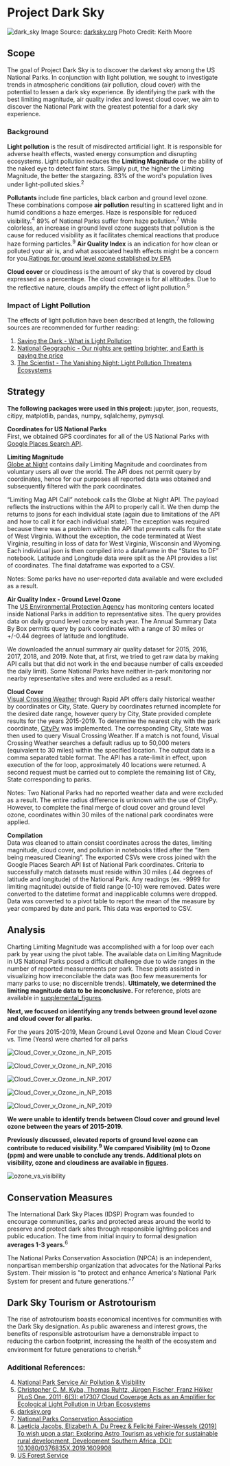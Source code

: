 # Project Dark Sky
![dark_sky](images/dark_sky.jpg)
Image Source: [darksky.org](https://www.darksky.org/bryce-canyon-national-park-certified-as-an-international-dark-sky-park/) 
Photo Credit: Keith Moore

## Scope
The goal of Project Dark Sky is to discover the darkest sky among the US National Parks. In conjunction with light pollution, we sought to investigate trends in atmospheric conditions (air pollution, cloud cover) with the potential to lessen a dark sky experience. By identifying the park with the best limiting magnitude, air quality index and lowest cloud cover, we aim to discover the National Park with the greatest potential for a dark sky experience.

### Background
**Light pollution** is the result of misdirected artificial light. It is responsible for adverse health effects, wasted energy consumption and disrupting ecosystems. Light pollution reduces the **Limiting Magnitude** or the ability of the naked eye to detect faint stars. Simply put, the higher the Limiting Magnitude, the better the stargazing. 83% of the word's population lives under light-polluted skies.<sup>2</sup> 

**Pollutants** include fine particles, black carbon and ground level ozone. These combinations compose **air pollution** resulting in scattered light and in humid conditions a haze emerges. Haze is responsible for reduced visibility.<sup>4</sup> 89% of National Parks suffer from haze pollution.<sup>7</sup> While colorless, an increase in ground level ozone suggests that pollution is the cause for reduced visibility as it facilitates chemical reactions that produce haze forming particles.<sup>9</sup> **Air Quality Index** is an indication for how clean or polluted your air is, and what associated health effects might be a concern for you.[Ratings for ground level ozone established by EPA](images/aqi.png)

**Cloud cover** or cloudiness is the amount of sky that is covered by cloud expressed as a percentage. The cloud coverage is for all altitudes. Due to the reflective nature, clouds amplify the effect of light pollution.<sup>5</sup>

### Impact of Light Pollution
The effects of light pollution have been described at length, the following sources are recommended for further reading: 

1. [Saving the Dark - What is Light Pollution](http://savingthedark.com/light-pollution-1)
2. [National Geographic - Our nights are getting brighter, and Earth is paying the price](https://www.nationalgeographic.com/science/2019/04/nights-are-getting-brighter-earth-paying-the-price-light-pollution-dark-skies/)
3. [The Scientist - The Vanishing Night: Light Pollution Threatens Ecosystems](https://www.the-scientist.com/features/the-vanishing-night--light-pollution-threatens-ecosystems-64803)

## Strategy

**The following packages were used in this project:** jupyter, json, requests, citipy, matplotlib, pandas, numpy, sqlalchemy, pymysql.

**Coordinates for US National Parks**\
First, we obtained GPS coordinates for all of the US National Parks with [Google Places Search API](https://developers.google.com/places/web-service/search).

**Limiting Magnitude**\
[Globe at Night](https://www.datastro.eu/explore/dataset/imageserver/information/?disjunctive.limitingmag&disjunctive.cloudcover&disjunctive.constellation&disjunctive.country&sort=utdate) contains daily Limiting Magnitude and coordinates from voluntary users all over the world. The API does not permit query by coordinates, hence for our purposes all reported data was obtained and subsequently filtered with the park coordinates.

“Limiting Mag API Call” notebook calls the Globe at Night API. The payload reflects the instructions within the API to properly call it. We then dump the returns to jsons for each individual state (again due to limitations of the API and how to call it for each individual state). The exception was required because there was a problem within the API that prevents calls for the state of West Virginia. Without the exception, the code terminated at West Virginia, resulting in loss of data for West Virginia, Wisconsin and Wyoming. Each individual json is then compiled into a dataframe in the “States to DF” notebook. Latitude and Longitude data were split as the API provides a list of coordinates. The final dataframe was exported to a CSV.

Notes: Some parks have no user-reported data available and were excluded as a result.

**Air Quality Index - Ground Level Ozone**\
The [US Environmental Protection Agency](https://aqs.epa.gov/aqsweb/documents/data_api.html#annual) has monitoring centers located inside National Parks in addition to representative sites. The query provides data on daily ground level ozone by each year. The Annual Summary Data By Box permits query by park coordinates with a range of 30 miles or +/-0.44 degrees of latitude and longtitude. 

We downloaded the annual summary air quality dataset for 2015, 2016, 2017, 2018, and 2019. Note that, at first, we tried to get raw data by making API calls but that did not work in the end because number of calls exceeded the daily limit). Some National Parks have neither in-park monitoring nor nearby representative sites and were excluded as a result.

**Cloud Cover**\
[Visual Crossing Weather](https://rapidapi.com/awigmore/api/visual-crossing-weather) through Rapid API offers daily historical weather by coordinates or City, State. Query by coordinates returned incomplete for the desired date range, however query by City, State provided complete results for the years 2015-2019. To determine the nearest city with the park coordinate, [CityPy](https://pypi.org/project/citipy/) was implemented. The corresponding City, State was then used to query Visual Crossing Weather. If a match is not found, Visual Crossing Weather searches a default radius up to 50,000 meters (equivalent to 30 miles) within the specified location. The output data is a comma separated table format. The API has a rate-limit in effect, upon execution of the for loop, approximately 40 locations were returned. A second request must be carried out to complete the remaining list of City, State corresponding to parks. 

Notes: Two National Parks had no reported weather data and were excluded as a result. The entire radius difference is unknown with the use of CityPy. However, to complete the final merge of cloud cover and ground level ozone, coordinates within 30 miles of the national park coordinates were applied.

**Compilation**\
Data was cleaned to attain consist coordinates across the dates, limiting magnitude, cloud cover, and pollution in notebooks titled after the “item being measured Cleaning”. The exported CSVs were cross joined with the Google Places Search API list of National Park coordinates. Criteria to successfully match datasets must reside within 30 miles (.44 degrees of latitude and longitude) of the National Park. Any readings (ex. -9999 for limiting magnitude) outside of field range (0-10) were removed. Dates were converted to the datetime format and inapplicable columns were dropped. Data was converted to a pivot table to report the mean of the measure by year compared by date and park. This data was exported to CSV.

## Analysis
Charting Limiting Magnitude was accomplished with a for loop over each park by year using the pivot table. The available data on Limiting Magnitude in US National Parks posed a difficult challenge due to wide ranges in the number of reported measurements per park. These plots assisted in visualizing how irreconcilable the data was (too few measurements for many parks to use; no discernible trends). **Ultimately, we determined the limiting magnitude data to be inconclusive.** For reference, plots are available in [supplemental_figures](https://github.com/cswanson618/DarkSkyProject/tree/master/supplemental_figures). 

**Next, we focused on identifying any trends between ground level ozone and cloud cover for all parks.**

For the years 2015-2019, Mean Ground Level Ozone and Mean Cloud Cover vs. Time (Years) were charted for all parks

![Cloud_Cover_v_Ozone_in_NP_2015](figures/Cloud_Cover_v_Ozone_in_NP_2015.png)

![Cloud_Cover_v_Ozone_in_NP_2016](figures/Cloud_Cover_v_Ozone_in_NP_2016.png)

![Cloud_Cover_v_Ozone_in_NP_2017](figures/Cloud_Cover_v_Ozone_in_NP_2017.png)

![Cloud_Cover_v_Ozone_in_NP_2018](figures/Cloud_Cover_v_Ozone_in_NP_2018.png)

![Cloud_Cover_v_Ozone_in_NP_2019](figures/Cloud_Cover_v_Ozone_in_NP_2019.png)

**We were unable to identify trends between Cloud cover and ground level ozone between the years of 2015-2019.**

**Previously discussed, elevated reports of ground level ozone can contribute to reduced visibility.<sup>9</sup> We compared Visibility (m) to Ozone (ppm) and were unable to conclude any trends. Additional plots on visibility, ozone and cloudiness are available in [figures](https://github.com/cswanson618/DarkSkyProject/tree/master/figures).**

![ozone_vs_visibility](figures/ozone_vs_visibility.png)

## Conservation Measures
The International Dark Sky Places (IDSP) Program was founded to encourage communities, parks and protected areas around the world to preserve and protect dark sites through responsible lighting polices and public education.
The time from initial inquiry to formal designation **averages 1-3 years.**<sup>6</sup>

The National Parks Conservation Association (NPCA) is an independent, nonpartisan membership organization that advocates for the National Parks System. Their mission is "to protect and enhance America's National Park System for present and future generations."<sup>7</sup>

## Dark Sky Tourism or Astrotourism
The rise of astrotourism boasts economical incentives for communities with the Dark Sky designation. As public awareness and interest grows, the benefits of responsible astrotourism have a demonstrable impact to reducing the carbon footprint, increasing the health of the ecosystem and environment for future generations to cherish.<sup>8</sup>

### Additional References:
4. [National Park Service Air Pollution & Visibility](https://www.nps.gov/subjects/air/visibility.htm)
5. [Christopher C. M. Kyba, Thomas Ruhtz, Jürgen Fischer, Franz Hölker PLoS One. 2011; 6(3): e17307 Cloud Coverage Acts as an Amplifier for Ecological Light Pollution in Urban Ecosystems](https://www.ncbi.nlm.nih.gov/pmc/articles/PMC3047560/)
6. [darksky.org](https://www.darksky.org/)
7. [National Parks Conservation Association](https://www.npca.org/reports/air-climate-report)
8. [Laeticia Jacobs, Elizabeth A. Du Preez & Felicité Fairer-Wessels (2019) To wish upon a star: Exploring Astro Tourism as vehicle for sustainable rural development, Development Southern Africa, DOI: 10.1080/0376835X.2019.1609908](https://doi.org/10.1080/0376835X.2019.1609908)
9. [US Forest Service](https://www.fsvisimages.com/visdata.aspx)